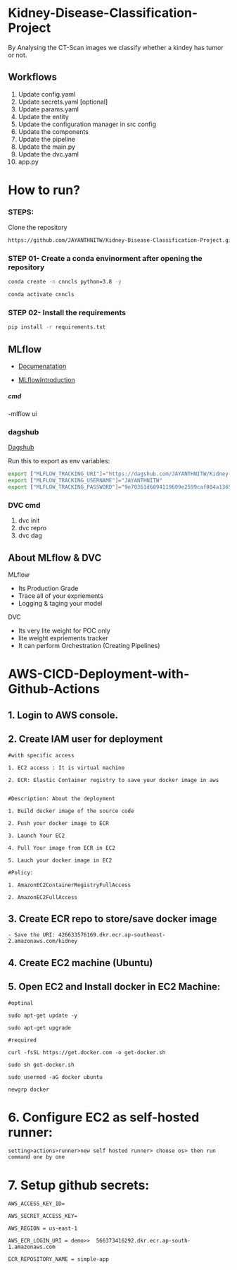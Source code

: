 # Kidney-Disease-Classification-Project
By Analysing the CT-Scan images we classify whether a kindey has  tumor or not. 


## Workflows

1. Update config.yaml
2. Update secrets.yaml [optional]
3. Update params.yaml
4. Update the entity
5. Update the configuration manager in src config
6. Update the components
7. Update the pipeline
8. Update the main.py
9. Update the dvc.yaml
10. app.py

# How to run?

### STEPS:

Clone the repository

```bash
https://github.com/JAYANTHNITW/Kidney-Disease-Classification-Project.git
```
### STEP 01- Create a conda envinorment after opening the repository

```bash
conda create -n cnncls python=3.8 -y
```

```bash
conda activate cnncls
```

### STEP 02- Install the requirements

```bash
pip install -r requirements.txt
```

## MLflow

- [Documenatation](https://www.mlflow.org/docs/2.3.1/index.html)

- [MLflowIntroduction](https://www.youtube.com/watch?v=qdcHHrsXA48)

##### cmd
-mlflow ui

### dagshub
[Dagshub](https://dagshub.com/)

Run this to export as env variables:
 ```bash
export ["MLFLOW_TRACKING_URI"]="https://dagshub.com/JAYANTHNITW/Kidney-Disease-Classification-Project.mlflow"
export ["MLFLOW_TRACKING_USERNAME"]="JAYANTHNITW"
export ["MLFLOW_TRACKING_PASSWORD"]="9e70361d6094119609e2599caf804a1365ab101d"

 ```

### DVC cmd 

1. dvc init
2. dvc repro
3. dvc dag

## About MLflow & DVC

MLflow

 - Its Production Grade
 - Trace all of your expriements
 - Logging & taging your model


DVC 

 - Its very lite weight for POC only
 - lite weight expriements tracker
 - It can perform Orchestration (Creating Pipelines)



# AWS-CICD-Deployment-with-Github-Actions

## 1. Login to AWS console.

## 2. Create IAM user for deployment

	#with specific access

	1. EC2 access : It is virtual machine

	2. ECR: Elastic Container registry to save your docker image in aws


	#Description: About the deployment

	1. Build docker image of the source code

	2. Push your docker image to ECR

	3. Launch Your EC2 

	4. Pull Your image from ECR in EC2

	5. Lauch your docker image in EC2

	#Policy:

	1. AmazonEC2ContainerRegistryFullAccess

	2. AmazonEC2FullAccess

	 
## 3. Create ECR repo to store/save docker image
    - Save the URI: 426633576169.dkr.ecr.ap-southeast-2.amazonaws.com/kidney

	
## 4. Create EC2 machine (Ubuntu) 

## 5. Open EC2 and Install docker in EC2 Machine:
	
	
	#optinal

	sudo apt-get update -y

	sudo apt-get upgrade
	
	#required

	curl -fsSL https://get.docker.com -o get-docker.sh

	sudo sh get-docker.sh

	sudo usermod -aG docker ubuntu

	newgrp docker
	
# 6. Configure EC2 as self-hosted runner:
    setting>actions>runner>new self hosted runner> choose os> then run command one by one


# 7. Setup github secrets:

    AWS_ACCESS_KEY_ID=

    AWS_SECRET_ACCESS_KEY=

    AWS_REGION = us-east-1

    AWS_ECR_LOGIN_URI = demo>>  566373416292.dkr.ecr.ap-south-1.amazonaws.com

    ECR_REPOSITORY_NAME = simple-app
